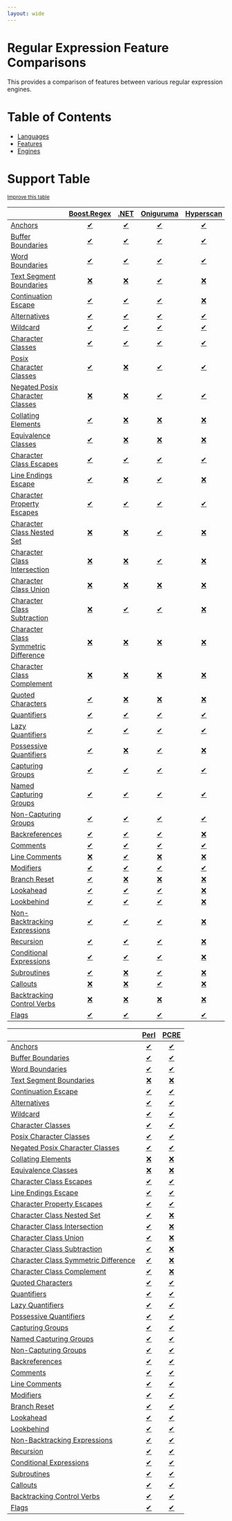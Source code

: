 ```yaml
---
layout: wide
---
```

# Regular Expression Feature Comparisons

This provides a comparison of features between various regular expression engines.

# Table of Contents

- [Languages](languages/index.md)
- [Features](features/index.md)
- [Engines](engines/index.md)

# Support Table
<sup>[Improve this table](https://github.com/rbuckton/regexp-features/blob/main/CONTRIBUTING.md)</sup>

|  | [Boost.Regex](engines/boost.regex.md) | [.NET](engines/dotnet.md) | [Oniguruma](engines/oniguruma.md) | [Hyperscan](engines/hyperscan.md) | [ECMAScript](engines/ecmascript.md) | [ICU](engines/icu.md) | [Glib/GRegex](engines/glib-gregex.md) |
|:-|:-:|:-:|:-:|:-:|:-:|:-:|:-:|
| [Anchors](features/anchors.md) | [✔](engines/boost.regex.md#feature-anchors) | [✔](engines/dotnet.md#feature-anchors) | [✔](engines/oniguruma.md#feature-anchors) | [✔](engines/hyperscan.md#feature-anchors) | [✔](engines/ecmascript.md#feature-anchors) | [✔](engines/icu.md#feature-anchors) | [✔](engines/glib-gregex.md#feature-anchors) |
| [Buffer Boundaries](features/buffer-boundaries.md) | [✔](engines/boost.regex.md#feature-buffer-boundaries) | [✔](engines/dotnet.md#feature-buffer-boundaries) | [✔](engines/oniguruma.md#feature-buffer-boundaries) | [✔](engines/hyperscan.md#feature-buffer-boundaries) | [❌](engines/ecmascript.md#feature-buffer-boundaries) | [✔](engines/icu.md#feature-buffer-boundaries) | [✔](engines/glib-gregex.md#feature-buffer-boundaries) |
| [Word Boundaries](features/word-boundaries.md) | [✔](engines/boost.regex.md#feature-word-boundaries) | [✔](engines/dotnet.md#feature-word-boundaries) | [✔](engines/oniguruma.md#feature-word-boundaries) | [✔](engines/hyperscan.md#feature-word-boundaries) | [✔](engines/ecmascript.md#feature-word-boundaries) | [✔](engines/icu.md#feature-word-boundaries) | [✔](engines/glib-gregex.md#feature-word-boundaries) |
| [Text Segment Boundaries](features/text-segment-boundaries.md) | [❌](engines/boost.regex.md#feature-text-segment-boundaries) | [❌](engines/dotnet.md#feature-text-segment-boundaries) | [✔](engines/oniguruma.md#feature-text-segment-boundaries) | [❌](engines/hyperscan.md#feature-text-segment-boundaries) | [❌](engines/ecmascript.md#feature-text-segment-boundaries) | [❌](engines/icu.md#feature-text-segment-boundaries) | [❌](engines/glib-gregex.md#feature-text-segment-boundaries) |
| [Continuation Escape](features/continuation-escape.md) | [✔](engines/boost.regex.md#feature-continuation-escape) | [✔](engines/dotnet.md#feature-continuation-escape) | [✔](engines/oniguruma.md#feature-continuation-escape) | [❌](engines/hyperscan.md#feature-continuation-escape) | [❌](engines/ecmascript.md#feature-continuation-escape) | [✔](engines/icu.md#feature-continuation-escape) | [✔](engines/glib-gregex.md#feature-continuation-escape) |
| [Alternatives](features/alternatives.md) | [✔](engines/boost.regex.md#feature-alternatives) | [✔](engines/dotnet.md#feature-alternatives) | [✔](engines/oniguruma.md#feature-alternatives) | [✔](engines/hyperscan.md#feature-alternatives) | [✔](engines/ecmascript.md#feature-alternatives) | [✔](engines/icu.md#feature-alternatives) | [✔](engines/glib-gregex.md#feature-alternatives) |
| [Wildcard](features/wildcard.md) | [✔](engines/boost.regex.md#feature-wildcard) | [✔](engines/dotnet.md#feature-wildcard) | [✔](engines/oniguruma.md#feature-wildcard) | [✔](engines/hyperscan.md#feature-wildcard) | [✔](engines/ecmascript.md#feature-wildcard) | [✔](engines/icu.md#feature-wildcard) | [✔](engines/glib-gregex.md#feature-wildcard) |
| [Character Classes](features/character-classes.md) | [✔](engines/boost.regex.md#feature-character-classes) | [✔](engines/dotnet.md#feature-character-classes) | [✔](engines/oniguruma.md#feature-character-classes) | [✔](engines/hyperscan.md#feature-character-classes) | [✔](engines/ecmascript.md#feature-character-classes) | [✔](engines/icu.md#feature-character-classes) | [✔](engines/glib-gregex.md#feature-character-classes) |
| [Posix Character Classes](features/posix-character-classes.md) | [✔](engines/boost.regex.md#feature-posix-character-classes) | [❌](engines/dotnet.md#feature-posix-character-classes) | [✔](engines/oniguruma.md#feature-posix-character-classes) | [✔](engines/hyperscan.md#feature-posix-character-classes) | [❌](engines/ecmascript.md#feature-posix-character-classes) | [✔](engines/icu.md#feature-posix-character-classes) | [✔](engines/glib-gregex.md#feature-posix-character-classes) |
| [Negated Posix Character Classes](features/negated-posix-character-classes.md) | [❌](engines/boost.regex.md#feature-negated-posix-character-classes) | [❌](engines/dotnet.md#feature-negated-posix-character-classes) | [✔](engines/oniguruma.md#feature-negated-posix-character-classes) | [✔](engines/hyperscan.md#feature-negated-posix-character-classes) | [❌](engines/ecmascript.md#feature-negated-posix-character-classes) | [❌](engines/icu.md#feature-negated-posix-character-classes) | [✔](engines/glib-gregex.md#feature-negated-posix-character-classes) |
| [Collating Elements](features/collating-elements.md) | [✔](engines/boost.regex.md#feature-collating-elements) | [❌](engines/dotnet.md#feature-collating-elements) | [❌](engines/oniguruma.md#feature-collating-elements) | [❌](engines/hyperscan.md#feature-collating-elements) | [❌](engines/ecmascript.md#feature-collating-elements) | [❌](engines/icu.md#feature-collating-elements) | [❌](engines/glib-gregex.md#feature-collating-elements) |
| [Equivalence Classes](features/equivalence-classes.md) | [✔](engines/boost.regex.md#feature-equivalence-classes) | [❌](engines/dotnet.md#feature-equivalence-classes) | [❌](engines/oniguruma.md#feature-equivalence-classes) | [❌](engines/hyperscan.md#feature-equivalence-classes) | [❌](engines/ecmascript.md#feature-equivalence-classes) | [❌](engines/icu.md#feature-equivalence-classes) | [❌](engines/glib-gregex.md#feature-equivalence-classes) |
| [Character Class Escapes](features/character-class-escapes.md) | [✔](engines/boost.regex.md#feature-character-class-escapes) | [✔](engines/dotnet.md#feature-character-class-escapes) | [✔](engines/oniguruma.md#feature-character-class-escapes) | [✔](engines/hyperscan.md#feature-character-class-escapes) | [✔](engines/ecmascript.md#feature-character-class-escapes) | [✔](engines/icu.md#feature-character-class-escapes) | [✔](engines/glib-gregex.md#feature-character-class-escapes) |
| [Line Endings Escape](features/line-endings-escape.md) | [✔](engines/boost.regex.md#feature-line-endings-escape) | [❌](engines/dotnet.md#feature-line-endings-escape) | [✔](engines/oniguruma.md#feature-line-endings-escape) | [❌](engines/hyperscan.md#feature-line-endings-escape) | [❌](engines/ecmascript.md#feature-line-endings-escape) | [✔](engines/icu.md#feature-line-endings-escape) | [✔](engines/glib-gregex.md#feature-line-endings-escape) |
| [Character Property Escapes](features/character-property-escapes.md) | [✔](engines/boost.regex.md#feature-character-property-escapes) | [✔](engines/dotnet.md#feature-character-property-escapes) | [✔](engines/oniguruma.md#feature-character-property-escapes) | [✔](engines/hyperscan.md#feature-character-property-escapes) | [✔](engines/ecmascript.md#feature-character-property-escapes) | [✔](engines/icu.md#feature-character-property-escapes) | [✔](engines/glib-gregex.md#feature-character-property-escapes) |
| [Character Class Nested Set](features/character-class-nested-set.md) | [❌](engines/boost.regex.md#feature-character-class-nested-set) | [❌](engines/dotnet.md#feature-character-class-nested-set) | [✔](engines/oniguruma.md#feature-character-class-nested-set) | [❌](engines/hyperscan.md#feature-character-class-nested-set) | [❌](engines/ecmascript.md#feature-character-class-nested-set) | [✔](engines/icu.md#feature-character-class-nested-set) | [❌](engines/glib-gregex.md#feature-character-class-nested-set) |
| [Character Class Intersection](features/character-class-intersection.md) | [❌](engines/boost.regex.md#feature-character-class-intersection) | [❌](engines/dotnet.md#feature-character-class-intersection) | [✔](engines/oniguruma.md#feature-character-class-intersection) | [❌](engines/hyperscan.md#feature-character-class-intersection) | [❌](engines/ecmascript.md#feature-character-class-intersection) | [✔](engines/icu.md#feature-character-class-intersection) | [❌](engines/glib-gregex.md#feature-character-class-intersection) |
| [Character Class Union](features/character-class-union.md) | [❌](engines/boost.regex.md#feature-character-class-union) | [❌](engines/dotnet.md#feature-character-class-union) | [❌](engines/oniguruma.md#feature-character-class-union) | [❌](engines/hyperscan.md#feature-character-class-union) | [❌](engines/ecmascript.md#feature-character-class-union) | [❌](engines/icu.md#feature-character-class-union) | [❌](engines/glib-gregex.md#feature-character-class-union) |
| [Character Class Subtraction](features/character-class-subtraction.md) | [❌](engines/boost.regex.md#feature-character-class-subtraction) | [✔](engines/dotnet.md#feature-character-class-subtraction) | [✔](engines/oniguruma.md#feature-character-class-subtraction) | [❌](engines/hyperscan.md#feature-character-class-subtraction) | [❌](engines/ecmascript.md#feature-character-class-subtraction) | [✔](engines/icu.md#feature-character-class-subtraction) | [❌](engines/glib-gregex.md#feature-character-class-subtraction) |
| [Character Class Symmetric Difference](features/character-class-symmetric-difference.md) | [❌](engines/boost.regex.md#feature-character-class-symmetric-difference) | [❌](engines/dotnet.md#feature-character-class-symmetric-difference) | [❌](engines/oniguruma.md#feature-character-class-symmetric-difference) | [❌](engines/hyperscan.md#feature-character-class-symmetric-difference) | [❌](engines/ecmascript.md#feature-character-class-symmetric-difference) | [❌](engines/icu.md#feature-character-class-symmetric-difference) | [❌](engines/glib-gregex.md#feature-character-class-symmetric-difference) |
| [Character Class Complement](features/character-class-complement.md) | [❌](engines/boost.regex.md#feature-character-class-complement) | [❌](engines/dotnet.md#feature-character-class-complement) | [❌](engines/oniguruma.md#feature-character-class-complement) | [❌](engines/hyperscan.md#feature-character-class-complement) | [❌](engines/ecmascript.md#feature-character-class-complement) | [❌](engines/icu.md#feature-character-class-complement) | [❌](engines/glib-gregex.md#feature-character-class-complement) |
| [Quoted Characters](features/quoted-characters.md) | [✔](engines/boost.regex.md#feature-quoted-characters) | [❌](engines/dotnet.md#feature-quoted-characters) | [❌](engines/oniguruma.md#feature-quoted-characters) | [❌](engines/hyperscan.md#feature-quoted-characters) | [❌](engines/ecmascript.md#feature-quoted-characters) | [✔](engines/icu.md#feature-quoted-characters) | [✔](engines/glib-gregex.md#feature-quoted-characters) |
| [Quantifiers](features/quantifiers.md) | [✔](engines/boost.regex.md#feature-quantifiers) | [✔](engines/dotnet.md#feature-quantifiers) | [✔](engines/oniguruma.md#feature-quantifiers) | [✔](engines/hyperscan.md#feature-quantifiers) | [✔](engines/ecmascript.md#feature-quantifiers) | [✔](engines/icu.md#feature-quantifiers) | [✔](engines/glib-gregex.md#feature-quantifiers) |
| [Lazy Quantifiers](features/lazy-quantifiers.md) | [✔](engines/boost.regex.md#feature-lazy-quantifiers) | [✔](engines/dotnet.md#feature-lazy-quantifiers) | [✔](engines/oniguruma.md#feature-lazy-quantifiers) | [✔](engines/hyperscan.md#feature-lazy-quantifiers) | [✔](engines/ecmascript.md#feature-lazy-quantifiers) | [✔](engines/icu.md#feature-lazy-quantifiers) | [✔](engines/glib-gregex.md#feature-lazy-quantifiers) |
| [Possessive Quantifiers](features/possessive-quantifiers.md) | [✔](engines/boost.regex.md#feature-possessive-quantifiers) | [❌](engines/dotnet.md#feature-possessive-quantifiers) | [✔](engines/oniguruma.md#feature-possessive-quantifiers) | [❌](engines/hyperscan.md#feature-possessive-quantifiers) | [❌](engines/ecmascript.md#feature-possessive-quantifiers) | [✔](engines/icu.md#feature-possessive-quantifiers) | [✔](engines/glib-gregex.md#feature-possessive-quantifiers) |
| [Capturing Groups](features/capturing-groups.md) | [✔](engines/boost.regex.md#feature-capturing-groups) | [✔](engines/dotnet.md#feature-capturing-groups) | [✔](engines/oniguruma.md#feature-capturing-groups) | [✔](engines/hyperscan.md#feature-capturing-groups) | [✔](engines/ecmascript.md#feature-capturing-groups) | [✔](engines/icu.md#feature-capturing-groups) | [✔](engines/glib-gregex.md#feature-capturing-groups) |
| [Named Capturing Groups](features/named-capturing-groups.md) | [✔](engines/boost.regex.md#feature-named-capturing-groups) | [✔](engines/dotnet.md#feature-named-capturing-groups) | [✔](engines/oniguruma.md#feature-named-capturing-groups) | [✔](engines/hyperscan.md#feature-named-capturing-groups) | [✔](engines/ecmascript.md#feature-named-capturing-groups) | [✔](engines/icu.md#feature-named-capturing-groups) | [✔](engines/glib-gregex.md#feature-named-capturing-groups) |
| [Non-Capturing Groups](features/non-capturing-groups.md) | [✔](engines/boost.regex.md#feature-non-capturing-groups) | [✔](engines/dotnet.md#feature-non-capturing-groups) | [✔](engines/oniguruma.md#feature-non-capturing-groups) | [✔](engines/hyperscan.md#feature-non-capturing-groups) | [✔](engines/ecmascript.md#feature-non-capturing-groups) | [✔](engines/icu.md#feature-non-capturing-groups) | [✔](engines/glib-gregex.md#feature-non-capturing-groups) |
| [Backreferences](features/backreferences.md) | [✔](engines/boost.regex.md#feature-backreferences) | [✔](engines/dotnet.md#feature-backreferences) | [✔](engines/oniguruma.md#feature-backreferences) | [❌](engines/hyperscan.md#feature-backreferences) | [✔](engines/ecmascript.md#feature-backreferences) | [✔](engines/icu.md#feature-backreferences) | [✔](engines/glib-gregex.md#feature-backreferences) |
| [Comments](features/comments.md) | [✔](engines/boost.regex.md#feature-comments) | [✔](engines/dotnet.md#feature-comments) | [✔](engines/oniguruma.md#feature-comments) | [✔](engines/hyperscan.md#feature-comments) | [❌](engines/ecmascript.md#feature-comments) | [✔](engines/icu.md#feature-comments) | [✔](engines/glib-gregex.md#feature-comments) |
| [Line Comments](features/line-comments.md) | [❌](engines/boost.regex.md#feature-line-comments) | [✔](engines/dotnet.md#feature-line-comments) | [❌](engines/oniguruma.md#feature-line-comments) | [❌](engines/hyperscan.md#feature-line-comments) | [❌](engines/ecmascript.md#feature-line-comments) | [✔](engines/icu.md#feature-line-comments) | [✔](engines/glib-gregex.md#feature-line-comments) |
| [Modifiers](features/modifiers.md) | [✔](engines/boost.regex.md#feature-modifiers) | [✔](engines/dotnet.md#feature-modifiers) | [✔](engines/oniguruma.md#feature-modifiers) | [✔](engines/hyperscan.md#feature-modifiers) | [❌](engines/ecmascript.md#feature-modifiers) | [✔](engines/icu.md#feature-modifiers) | [✔](engines/glib-gregex.md#feature-modifiers) |
| [Branch Reset](features/branch-reset.md) | [✔](engines/boost.regex.md#feature-branch-reset) | [❌](engines/dotnet.md#feature-branch-reset) | [❌](engines/oniguruma.md#feature-branch-reset) | [❌](engines/hyperscan.md#feature-branch-reset) | [❌](engines/ecmascript.md#feature-branch-reset) | [❌](engines/icu.md#feature-branch-reset) | [❌](engines/glib-gregex.md#feature-branch-reset) |
| [Lookahead](features/lookahead.md) | [✔](engines/boost.regex.md#feature-lookahead) | [✔](engines/dotnet.md#feature-lookahead) | [✔](engines/oniguruma.md#feature-lookahead) | [❌](engines/hyperscan.md#feature-lookahead) | [✔](engines/ecmascript.md#feature-lookahead) | [✔](engines/icu.md#feature-lookahead) | [✔](engines/glib-gregex.md#feature-lookahead) |
| [Lookbehind](features/lookbehind.md) | [✔](engines/boost.regex.md#feature-lookbehind) | [✔](engines/dotnet.md#feature-lookbehind) | [✔](engines/oniguruma.md#feature-lookbehind) | [❌](engines/hyperscan.md#feature-lookbehind) | [✔](engines/ecmascript.md#feature-lookbehind) | [✔](engines/icu.md#feature-lookbehind) | [✔](engines/glib-gregex.md#feature-lookbehind) |
| [Non-Backtracking Expressions](features/non-backtracking-expressions.md) | [✔](engines/boost.regex.md#feature-non-backtracking-expressions) | [✔](engines/dotnet.md#feature-non-backtracking-expressions) | [✔](engines/oniguruma.md#feature-non-backtracking-expressions) | [❌](engines/hyperscan.md#feature-non-backtracking-expressions) | [❌](engines/ecmascript.md#feature-non-backtracking-expressions) | [✔](engines/icu.md#feature-non-backtracking-expressions) | [✔](engines/glib-gregex.md#feature-non-backtracking-expressions) |
| [Recursion](features/recursion.md) | [✔](engines/boost.regex.md#feature-recursion) | [✔](engines/dotnet.md#feature-recursion) | [✔](engines/oniguruma.md#feature-recursion) | [❌](engines/hyperscan.md#feature-recursion) | [❌](engines/ecmascript.md#feature-recursion) | [❌](engines/icu.md#feature-recursion) | [✔](engines/glib-gregex.md#feature-recursion) |
| [Conditional Expressions](features/conditional-expressions.md) | [✔](engines/boost.regex.md#feature-conditional-expressions) | [✔](engines/dotnet.md#feature-conditional-expressions) | [✔](engines/oniguruma.md#feature-conditional-expressions) | [❌](engines/hyperscan.md#feature-conditional-expressions) | [❌](engines/ecmascript.md#feature-conditional-expressions) | [❌](engines/icu.md#feature-conditional-expressions) | [✔](engines/glib-gregex.md#feature-conditional-expressions) |
| [Subroutines](features/subroutines.md) | [✔](engines/boost.regex.md#feature-subroutines) | [❌](engines/dotnet.md#feature-subroutines) | [✔](engines/oniguruma.md#feature-subroutines) | [❌](engines/hyperscan.md#feature-subroutines) | [❌](engines/ecmascript.md#feature-subroutines) | [❌](engines/icu.md#feature-subroutines) | [✔](engines/glib-gregex.md#feature-subroutines) |
| [Callouts](features/callouts.md) | [❌](engines/boost.regex.md#feature-callouts) | [❌](engines/dotnet.md#feature-callouts) | [✔](engines/oniguruma.md#feature-callouts) | [❌](engines/hyperscan.md#feature-callouts) | [❌](engines/ecmascript.md#feature-callouts) | [❌](engines/icu.md#feature-callouts) | [❌](engines/glib-gregex.md#feature-callouts) |
| [Backtracking Control Verbs](features/backtracking-control-verbs.md) | [❌](engines/boost.regex.md#feature-backtracking-control-verbs) | [❌](engines/dotnet.md#feature-backtracking-control-verbs) | [❌](engines/oniguruma.md#feature-backtracking-control-verbs) | [❌](engines/hyperscan.md#feature-backtracking-control-verbs) | [❌](engines/ecmascript.md#feature-backtracking-control-verbs) | [❌](engines/icu.md#feature-backtracking-control-verbs) | [❌](engines/glib-gregex.md#feature-backtracking-control-verbs) |
| [Flags](features/flags.md) | [✔](engines/boost.regex.md#feature-flags) | [✔](engines/dotnet.md#feature-flags) | [✔](engines/oniguruma.md#feature-flags) | [✔](engines/hyperscan.md#feature-flags) | [✔](engines/ecmascript.md#feature-flags) | [✔](engines/icu.md#feature-flags) | [✔](engines/glib-gregex.md#feature-flags) |

|  | [Perl](engines/perl.md) | [PCRE](engines/pcre.md) |
|:-|:-:|:-:|
| [Anchors](features/anchors.md) | [✔](engines/perl.md#feature-anchors) | [✔](engines/pcre.md#feature-anchors) |
| [Buffer Boundaries](features/buffer-boundaries.md) | [✔](engines/perl.md#feature-buffer-boundaries) | [✔](engines/pcre.md#feature-buffer-boundaries) |
| [Word Boundaries](features/word-boundaries.md) | [✔](engines/perl.md#feature-word-boundaries) | [✔](engines/pcre.md#feature-word-boundaries) |
| [Text Segment Boundaries](features/text-segment-boundaries.md) | [❌](engines/perl.md#feature-text-segment-boundaries) | [❌](engines/pcre.md#feature-text-segment-boundaries) |
| [Continuation Escape](features/continuation-escape.md) | [✔](engines/perl.md#feature-continuation-escape) | [✔](engines/pcre.md#feature-continuation-escape) |
| [Alternatives](features/alternatives.md) | [✔](engines/perl.md#feature-alternatives) | [✔](engines/pcre.md#feature-alternatives) |
| [Wildcard](features/wildcard.md) | [✔](engines/perl.md#feature-wildcard) | [✔](engines/pcre.md#feature-wildcard) |
| [Character Classes](features/character-classes.md) | [✔](engines/perl.md#feature-character-classes) | [✔](engines/pcre.md#feature-character-classes) |
| [Posix Character Classes](features/posix-character-classes.md) | [✔](engines/perl.md#feature-posix-character-classes) | [✔](engines/pcre.md#feature-posix-character-classes) |
| [Negated Posix Character Classes](features/negated-posix-character-classes.md) | [✔](engines/perl.md#feature-negated-posix-character-classes) | [✔](engines/pcre.md#feature-negated-posix-character-classes) |
| [Collating Elements](features/collating-elements.md) | [❌](engines/perl.md#feature-collating-elements) | [❌](engines/pcre.md#feature-collating-elements) |
| [Equivalence Classes](features/equivalence-classes.md) | [❌](engines/perl.md#feature-equivalence-classes) | [❌](engines/pcre.md#feature-equivalence-classes) |
| [Character Class Escapes](features/character-class-escapes.md) | [✔](engines/perl.md#feature-character-class-escapes) | [✔](engines/pcre.md#feature-character-class-escapes) |
| [Line Endings Escape](features/line-endings-escape.md) | [✔](engines/perl.md#feature-line-endings-escape) | [✔](engines/pcre.md#feature-line-endings-escape) |
| [Character Property Escapes](features/character-property-escapes.md) | [✔](engines/perl.md#feature-character-property-escapes) | [✔](engines/pcre.md#feature-character-property-escapes) |
| [Character Class Nested Set](features/character-class-nested-set.md) | [✔](engines/perl.md#feature-character-class-nested-set) | [❌](engines/pcre.md#feature-character-class-nested-set) |
| [Character Class Intersection](features/character-class-intersection.md) | [✔](engines/perl.md#feature-character-class-intersection) | [❌](engines/pcre.md#feature-character-class-intersection) |
| [Character Class Union](features/character-class-union.md) | [✔](engines/perl.md#feature-character-class-union) | [❌](engines/pcre.md#feature-character-class-union) |
| [Character Class Subtraction](features/character-class-subtraction.md) | [✔](engines/perl.md#feature-character-class-subtraction) | [❌](engines/pcre.md#feature-character-class-subtraction) |
| [Character Class Symmetric Difference](features/character-class-symmetric-difference.md) | [✔](engines/perl.md#feature-character-class-symmetric-difference) | [❌](engines/pcre.md#feature-character-class-symmetric-difference) |
| [Character Class Complement](features/character-class-complement.md) | [✔](engines/perl.md#feature-character-class-complement) | [❌](engines/pcre.md#feature-character-class-complement) |
| [Quoted Characters](features/quoted-characters.md) | [✔](engines/perl.md#feature-quoted-characters) | [✔](engines/pcre.md#feature-quoted-characters) |
| [Quantifiers](features/quantifiers.md) | [✔](engines/perl.md#feature-quantifiers) | [✔](engines/pcre.md#feature-quantifiers) |
| [Lazy Quantifiers](features/lazy-quantifiers.md) | [✔](engines/perl.md#feature-lazy-quantifiers) | [✔](engines/pcre.md#feature-lazy-quantifiers) |
| [Possessive Quantifiers](features/possessive-quantifiers.md) | [✔](engines/perl.md#feature-possessive-quantifiers) | [✔](engines/pcre.md#feature-possessive-quantifiers) |
| [Capturing Groups](features/capturing-groups.md) | [✔](engines/perl.md#feature-capturing-groups) | [✔](engines/pcre.md#feature-capturing-groups) |
| [Named Capturing Groups](features/named-capturing-groups.md) | [✔](engines/perl.md#feature-named-capturing-groups) | [✔](engines/pcre.md#feature-named-capturing-groups) |
| [Non-Capturing Groups](features/non-capturing-groups.md) | [✔](engines/perl.md#feature-non-capturing-groups) | [✔](engines/pcre.md#feature-non-capturing-groups) |
| [Backreferences](features/backreferences.md) | [✔](engines/perl.md#feature-backreferences) | [✔](engines/pcre.md#feature-backreferences) |
| [Comments](features/comments.md) | [✔](engines/perl.md#feature-comments) | [✔](engines/pcre.md#feature-comments) |
| [Line Comments](features/line-comments.md) | [✔](engines/perl.md#feature-line-comments) | [✔](engines/pcre.md#feature-line-comments) |
| [Modifiers](features/modifiers.md) | [✔](engines/perl.md#feature-modifiers) | [✔](engines/pcre.md#feature-modifiers) |
| [Branch Reset](features/branch-reset.md) | [✔](engines/perl.md#feature-branch-reset) | [✔](engines/pcre.md#feature-branch-reset) |
| [Lookahead](features/lookahead.md) | [✔](engines/perl.md#feature-lookahead) | [✔](engines/pcre.md#feature-lookahead) |
| [Lookbehind](features/lookbehind.md) | [✔](engines/perl.md#feature-lookbehind) | [✔](engines/pcre.md#feature-lookbehind) |
| [Non-Backtracking Expressions](features/non-backtracking-expressions.md) | [✔](engines/perl.md#feature-non-backtracking-expressions) | [✔](engines/pcre.md#feature-non-backtracking-expressions) |
| [Recursion](features/recursion.md) | [✔](engines/perl.md#feature-recursion) | [✔](engines/pcre.md#feature-recursion) |
| [Conditional Expressions](features/conditional-expressions.md) | [✔](engines/perl.md#feature-conditional-expressions) | [✔](engines/pcre.md#feature-conditional-expressions) |
| [Subroutines](features/subroutines.md) | [✔](engines/perl.md#feature-subroutines) | [✔](engines/pcre.md#feature-subroutines) |
| [Callouts](features/callouts.md) | [✔](engines/perl.md#feature-callouts) | [✔](engines/pcre.md#feature-callouts) |
| [Backtracking Control Verbs](features/backtracking-control-verbs.md) | [✔](engines/perl.md#feature-backtracking-control-verbs) | [✔](engines/pcre.md#feature-backtracking-control-verbs) |
| [Flags](features/flags.md) | [✔](engines/perl.md#feature-flags) | [✔](engines/pcre.md#feature-flags) |




[new engine]: https://github.com/rbuckton/regexp-features/blob/main/CONTRIBUTING.md#adding-new-engines
[new feature]: https://github.com/rbuckton/regexp-features/blob/main/CONTRIBUTING.md#adding-new-features
[new language]: https://github.com/rbuckton/regexp-features/blob/main/CONTRIBUTING.md#adding-new-languages

[Anchors]: features/anchors.md
[Anchor]: features/anchors.md
[Buffer Boundaries]: features/buffer-boundaries.md
[Buffer Boundary]: features/buffer-boundaries.md
[Word Boundaries]: features/word-boundaries.md
[Word Boundary]: features/word-boundaries.md
[Text Segment Boundaries]: features/text-segment-boundaries.md
[Text Segment Boundary]: features/text-segment-boundaries.md
[Continuation Escape]: features/continuation-escape.md
[Alternatives]: features/alternatives.md
[Alternative]: features/alternatives.md
[Wildcard]: features/wildcard.md
[Wildcards]: features/wildcard.md
[Character Classes]: features/character-classes.md
[Character Class]: features/character-classes.md
[Posix Character Classes]: features/posix-character-classes.md
[Posix Character Class]: features/posix-character-classes.md
[Negated Posix Character Classes]: features/negated-posix-character-classes.md
[Negated Posix Character Class]: features/negated-posix-character-classes.md
[Collating Elements]: features/collating-elements.md
[Collating Element]: features/collating-elements.md
[Equivalence Classes]: features/equivalence-classes.md
[Equivalence Class]: features/equivalence-classes.md
[Character Class Escapes]: features/character-class-escapes.md
[Character Class Escape]: features/character-class-escapes.md
[Line Endings Escape]: features/line-endings-escape.md
[Character Property Escapes]: features/character-property-escapes.md
[Character Property Escape]: features/character-property-escapes.md
[Character Class Nested Set]: features/character-class-nested-set.md
[Character Class Nested Sets]: features/character-class-nested-set.md
[Character Class Intersection]: features/character-class-intersection.md
[Character Class Intersections]: features/character-class-intersection.md
[Character Class Union]: features/character-class-union.md
[Character Class Unions]: features/character-class-union.md
[Character Class Subtraction]: features/character-class-subtraction.md
[Character Class Symmetric Difference]: features/character-class-symmetric-difference.md
[Character Class Symmetric Differences]: features/character-class-symmetric-difference.md
[Character Class Complement]: features/character-class-complement.md
[Character Class Complements]: features/character-class-complement.md
[Quoted Characters]: features/quoted-characters.md
[Quantifiers]: features/quantifiers.md
[Quantifier]: features/quantifiers.md
[Lazy Quantifiers]: features/lazy-quantifiers.md
[Lazy Quantifier]: features/lazy-quantifiers.md
[Possessive Quantifiers]: features/possessive-quantifiers.md
[Possessive Quantifier]: features/possessive-quantifiers.md
[Capturing Groups]: features/capturing-groups.md
[Capturing Group]: features/capturing-groups.md
[Capture Groups]: features/capturing-groups.md
[Capture Group]: features/capturing-groups.md
[Named Capturing Groups]: features/named-capturing-groups.md
[Named Capturing Group]: features/named-capturing-groups.md
[Named Capture Groups]: features/named-capturing-groups.md
[Named Capture Group]: features/named-capturing-groups.md
[Non-Capturing Groups]: features/non-capturing-groups.md
[Non-Capturing group]: features/non-capturing-groups.md
[Backreferences]: features/backreferences.md
[Backreference]: features/backreferences.md
[Comments]: features/comments.md
[Comment]: features/comments.md
[Line Comments]: features/line-comments.md
[Line Comment]: features/line-comments.md
[x-mode Comments]: features/line-comments.md
[x-mode Comment]: features/line-comments.md
[Modifiers]: features/modifiers.md
[Modifier]: features/modifiers.md
[Branch Reset]: features/branch-reset.md
[Lookahead]: features/lookahead.md
[Lookbehind]: features/lookbehind.md
[Non-Backtracking Expressions]: features/non-backtracking-expressions.md
[Non-Backtracking Expression]: features/non-backtracking-expressions.md
[Recursion]: features/recursion.md
[Recursive Expression]: features/recursion.md
[Conditional Expressions]: features/conditional-expressions.md
[Conditional Expression]: features/conditional-expressions.md
[Subroutines]: features/subroutines.md
[Subroutine]: features/subroutines.md
[Callouts]: features/callouts.md
[Callout]: features/callouts.md
[Backtracking Control Verbs]: features/backtracking-control-verbs.md
[Backtracking Control Verb]: features/backtracking-control-verbs.md
[Flags]: features/flags.md
[Flag]: features/flags.md
[RegExp Flags]: features/flags.md
[RegExp Flag]: features/flags.md


[article:Anchors]: features/anchors.md
[article:Buffer Boundaries]: features/buffer-boundaries.md
[article:Word Boundaries]: features/word-boundaries.md
[article:Text Segment Boundaries]: features/text-segment-boundaries.md
[article:Continuation Escape]: features/continuation-escape.md
[article:Alternatives]: features/alternatives.md
[article:Wildcard]: features/wildcard.md
[article:Character Classes]: features/character-classes.md
[article:Posix Character Classes]: features/posix-character-classes.md
[article:Negated Posix Character Classes]: features/negated-posix-character-classes.md
[article:Collating Elements]: features/collating-elements.md
[article:Equivalence Classes]: features/equivalence-classes.md
[article:Character Class Escapes]: features/character-class-escapes.md
[article:Line Endings Escape]: features/line-endings-escape.md
[article:Character Property Escapes]: features/character-property-escapes.md
[article:Character Class Nested Set]: features/character-class-nested-set.md
[article:Character Class Intersection]: features/character-class-intersection.md
[article:Character Class Union]: features/character-class-union.md
[article:Character Class Subtraction]: features/character-class-subtraction.md
[article:Character Class Symmetric Difference]: features/character-class-symmetric-difference.md
[article:Character Class Complement]: features/character-class-complement.md
[article:Quoted Characters]: features/quoted-characters.md
[article:Quantifiers]: features/quantifiers.md
[article:Lazy Quantifiers]: features/lazy-quantifiers.md
[article:Possessive Quantifiers]: features/possessive-quantifiers.md
[article:Capturing Groups]: features/capturing-groups.md
[article:Named Capturing Groups]: features/named-capturing-groups.md
[article:Non-Capturing Groups]: features/non-capturing-groups.md
[article:Backreferences]: features/backreferences.md
[article:Comments]: features/comments.md
[article:Line Comments]: features/line-comments.md
[article:Modifiers]: features/modifiers.md
[article:Branch Reset]: features/branch-reset.md
[article:Lookahead]: features/lookahead.md
[article:Lookbehind]: features/lookbehind.md
[article:Non-Backtracking Expressions]: features/non-backtracking-expressions.md
[article:Recursion]: features/recursion.md
[article:Conditional Expressions]: features/conditional-expressions.md
[article:Subroutines]: features/subroutines.md
[article:Callouts]: features/callouts.md
[article:Backtracking Control Verbs]: features/backtracking-control-verbs.md
[article:Flags]: features/flags.md

[Reference]: #


[C++]: languages/cpp.md
[C#]: languages/csharp.md
[D]: languages/d.md
[ECMAScript]: languages/ecmascript.md
[F#]: languages/fsharp.md
[Haskell]: languages/haskell.md
[Java]: languages/java.md
[Julia]: languages/julia.md
[Lua]: languages/lua.md
[Object Pascal]: languages/object-pascal.md
[Perl]: languages/perl.md
[Python]: languages/python.md
[Ruby]: languages/ruby.md
[Rust]: languages/rust.md
[Tcl]: languages/tcl.md
[VB.net]: languages/vbnet.md
[C]: languages/c.md
